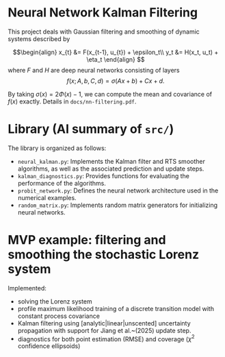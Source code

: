 # Neural Network Kalman Filtering
This project deals with Gaussian filtering and smoothing of dynamic systems described by

$$\begin{align}
x_{t} &= F(x_{t-1}, u_{t}) + \epsilon_t\\
y_t &= H(x_t, u_t) + \eta_t
\end{align}
$$
where $F$ and $H$ are deep neural networks consisting of layers
$$
f(x; A, b, C, d) = \sigma(Ax + b) + Cx + d.
$$

By taking $\sigma(x) = 2 \Phi(x) - 1$, we can compute the mean and covariance of $f(x)$ exactly.
Details in `docs/nn-filtering.pdf`.

# Library (AI summary of `src/`)

The library  is organized as follows:

* `neural_kalman.py`: Implements the Kalman filter and RTS smoother algorithms, as well as the associated prediction and update steps.
* `kalman_diagnostics.py`: Provides functions for evaluating the performance of the algorithms.
* `probit_network.py`: Defines the neural network architecture used in the numerical examples.
* `random_matrix.py`: Implements random matrix generators for initializing neural networks.

# MVP example: filtering and smoothing the stochastic Lorenz system
Implemented:
- solving the Lorenz system
- profile maximum likelihood training of a discrete transition model with constant process covariance
- Kalman filtering using [analytic|linear|unscented] uncertainty propagation with support for Jiang et al.~(2025) update step.
- diagnostics for both point estimation (RMSE) and coverage ($\chi^2$ confidence ellipsoids)